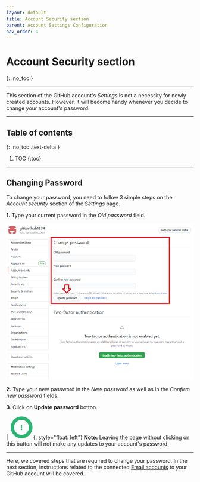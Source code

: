 ```yaml
---
layout: default
title: Account Security section
parent: Account Settings Configuration
nav_order: 4
---
```


# Account Security section
{: .no_toc }

---

This section of the GitHub account's _Settings_ is not a necessity for newly created accounts. However, it will become handy whenever you decide to change your account's password.

---

## Table of contents
{: .no_toc .text-delta }

1. TOC
{:toc}

---

## Changing Password

To change your password, you need to follow 3 simple steps on the _Account security_ section of the _Settings_ page.

**1.** Type your current password in the _Old password_ field.

!["Changing password"](https://github.com/orion13579/COMM-2216-SetE-Group6/blob/gh-pages/assets/images/UpdatingPassword.png?raw=true)

**2.** Type your new password in the _New password_ as well as in the _Confirm new password_ fields.

**3.** Click on **Update password** botton.

|   !["Note Symbol"](https://github.com/orion13579/COMM-2216-SetE-Group6/blob/gh-pages/assets/images/Note.png?raw=true){: style="float: left"} **Note:** Leaving the page without clicking on this button will not make any updates to your account's password.

---

Here, we covered steps that are required to change your password. In the next section, instructions related to the connected [Email accounts](https://orion13579.github.io/COMM-2216-SetE-Group6/docs/ui-components/typography/) to your GitHub account will be covered.

